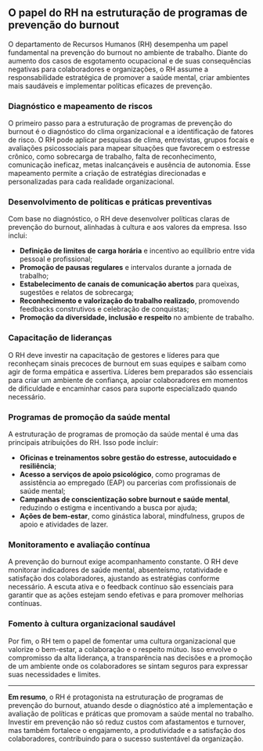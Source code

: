 
## O papel do RH na estruturação de programas de prevenção do burnout

O departamento de Recursos Humanos (RH) desempenha um papel fundamental na prevenção do burnout no ambiente de trabalho. Diante do aumento dos casos de esgotamento ocupacional e de suas consequências negativas para colaboradores e organizações, o RH assume a responsabilidade estratégica de promover a saúde mental, criar ambientes mais saudáveis e implementar políticas eficazes de prevenção.

### Diagnóstico e mapeamento de riscos

O primeiro passo para a estruturação de programas de prevenção do burnout é o diagnóstico do clima organizacional e a identificação de fatores de risco. O RH pode aplicar pesquisas de clima, entrevistas, grupos focais e avaliações psicossociais para mapear situações que favorecem o estresse crônico, como sobrecarga de trabalho, falta de reconhecimento, comunicação ineficaz, metas inalcançáveis e ausência de autonomia. Esse mapeamento permite a criação de estratégias direcionadas e personalizadas para cada realidade organizacional.

### Desenvolvimento de políticas e práticas preventivas

Com base no diagnóstico, o RH deve desenvolver políticas claras de prevenção do burnout, alinhadas à cultura e aos valores da empresa. Isso inclui:

- **Definição de limites de carga horária** e incentivo ao equilíbrio entre vida pessoal e profissional;
- **Promoção de pausas regulares** e intervalos durante a jornada de trabalho;
- **Estabelecimento de canais de comunicação abertos** para queixas, sugestões e relatos de sobrecarga;
- **Reconhecimento e valorização do trabalho realizado**, promovendo feedbacks construtivos e celebração de conquistas;
- **Promoção da diversidade, inclusão e respeito** no ambiente de trabalho.

### Capacitação de lideranças

O RH deve investir na capacitação de gestores e líderes para que reconheçam sinais precoces de burnout em suas equipes e saibam como agir de forma empática e assertiva. Líderes bem preparados são essenciais para criar um ambiente de confiança, apoiar colaboradores em momentos de dificuldade e encaminhar casos para suporte especializado quando necessário.

### Programas de promoção da saúde mental

A estruturação de programas de promoção da saúde mental é uma das principais atribuições do RH. Isso pode incluir:

- **Oficinas e treinamentos sobre gestão do estresse, autocuidado e resiliência**;
- **Acesso a serviços de apoio psicológico**, como programas de assistência ao empregado (EAP) ou parcerias com profissionais de saúde mental;
- **Campanhas de conscientização sobre burnout e saúde mental**, reduzindo o estigma e incentivando a busca por ajuda;
- **Ações de bem-estar**, como ginástica laboral, mindfulness, grupos de apoio e atividades de lazer.

### Monitoramento e avaliação contínua

A prevenção do burnout exige acompanhamento constante. O RH deve monitorar indicadores de saúde mental, absenteísmo, rotatividade e satisfação dos colaboradores, ajustando as estratégias conforme necessário. A escuta ativa e o feedback contínuo são essenciais para garantir que as ações estejam sendo efetivas e para promover melhorias contínuas.

### Fomento à cultura organizacional saudável

Por fim, o RH tem o papel de fomentar uma cultura organizacional que valorize o bem-estar, a colaboração e o respeito mútuo. Isso envolve o compromisso da alta liderança, a transparência nas decisões e a promoção de um ambiente onde os colaboradores se sintam seguros para expressar suas necessidades e limites.

---

**Em resumo**, o RH é protagonista na estruturação de programas de prevenção do burnout, atuando desde o diagnóstico até a implementação e avaliação de políticas e práticas que promovam a saúde mental no trabalho. Investir em prevenção não só reduz custos com afastamentos e turnover, mas também fortalece o engajamento, a produtividade e a satisfação dos colaboradores, contribuindo para o sucesso sustentável da organização.
```
